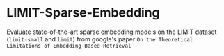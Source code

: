 # LIMIT-Sparse-Embedding
Evaluate state-of-the-art sparse embedding models on the LIMIT dataset (`limit-small` and `limit`) from google's paper `On the Theoretical Limitations of Embedding-Based Retrieval`

